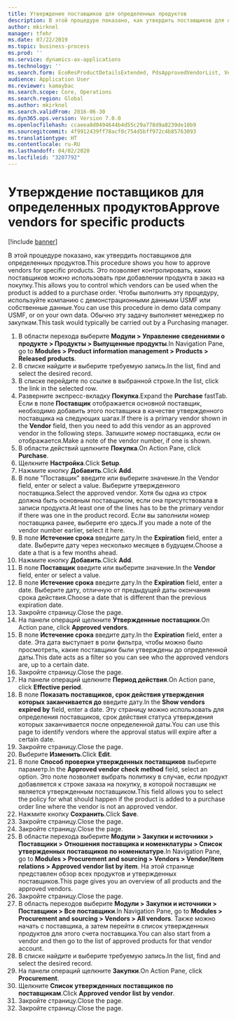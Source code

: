 ```yaml
---
title: Утверждение поставщиков для определенных продуктов
description: В этой процедуре показано, как утвердить поставщиков для определенных продуктов.
author: mkirknel
manager: tfehr
ms.date: 07/22/2019
ms.topic: business-process
ms.prod: ''
ms.service: dynamics-ax-applications
ms.technology: ''
ms.search.form: EcoResProductDetailsExtended, PdsApprovedVendorList, VendTable
audience: Application User
ms.reviewer: kamaybac
ms.search.scope: Core, Operations
ms.search.region: Global
ms.author: mkirknel
ms.search.validFrom: 2016-06-30
ms.dyn365.ops.version: Version 7.0.0
ms.openlocfilehash: ccaeea8d0494644b4d55c29a778d9a8239de10b9
ms.sourcegitcommit: 4f9912439ff78acf0c754d5bff972c4b85763093
ms.translationtype: HT
ms.contentlocale: ru-RU
ms.lasthandoff: 04/02/2020
ms.locfileid: "3207792"
---
```

# <a name="approve-vendors-for-specific-products"></a><span data-ttu-id="974ca-103">Утверждение поставщиков для определенных продуктов</span><span class="sxs-lookup"><span data-stu-id="974ca-103">Approve vendors for specific products</span></span>

[!include [banner](../../includes/banner.md)]

<span data-ttu-id="974ca-104">В этой процедуре показано, как утвердить поставщиков для определенных продуктов.</span><span class="sxs-lookup"><span data-stu-id="974ca-104">This procedure shows you how to approve vendors for specific products.</span></span> <span data-ttu-id="974ca-105">Это позволяет контролировать, каких поставщиков можно использовать при добавлении продукта в заказ на покупку.</span><span class="sxs-lookup"><span data-stu-id="974ca-105">This allows you to control which vendors can be used when the product is added to a purchase order.</span></span> <span data-ttu-id="974ca-106">Чтобы выполнить эту процедуру, используйте компанию с демонстрационными данными USMF или собственные данные.</span><span class="sxs-lookup"><span data-stu-id="974ca-106">You can use this procedure in demo data company USMF, or on your own data.</span></span> <span data-ttu-id="974ca-107">Обычно эту задачу выполняет менеджер по закупкам.</span><span class="sxs-lookup"><span data-stu-id="974ca-107">This task would typically be carried out by a Purchasing manager.</span></span>

1. <span data-ttu-id="974ca-108">В области перехода выберите **Модули > Управление сведениями о продукте > Продукты > Выпущенные продукты**.</span><span class="sxs-lookup"><span data-stu-id="974ca-108">In Navigation Pane, go to **Modules > Product information management > Products > Released products**.</span></span>
2. <span data-ttu-id="974ca-109">В списке найдите и выберите требуемую запись.</span><span class="sxs-lookup"><span data-stu-id="974ca-109">In the list, find and select the desired record.</span></span>
3. <span data-ttu-id="974ca-110">В списке перейдите по ссылке в выбранной строке.</span><span class="sxs-lookup"><span data-stu-id="974ca-110">In the list, click the link in the selected row.</span></span>
4. <span data-ttu-id="974ca-111">Разверните экспресс-вкладку **Покупка**.</span><span class="sxs-lookup"><span data-stu-id="974ca-111">Expand the **Purchase** fastTab.</span></span> <span data-ttu-id="974ca-112">Если в поле **Поставщик** отображается основной поставщик, необходимо добавить этого поставщика в качестве утвержденного поставщика на следующих шагах.</span><span class="sxs-lookup"><span data-stu-id="974ca-112">If there is a primary vendor shown in the **Vendor** field, then you need to add this vendor as an approved vendor in the following steps.</span></span> <span data-ttu-id="974ca-113">Запишите номер поставщика, если он отображается.</span><span class="sxs-lookup"><span data-stu-id="974ca-113">Make a note of the vendor number, if one is shown.</span></span>  
5. <span data-ttu-id="974ca-114">В области действий щелкните **Покупка**.</span><span class="sxs-lookup"><span data-stu-id="974ca-114">On Action Pane, click **Purchase**.</span></span>
6. <span data-ttu-id="974ca-115">Щелкните **Настройка**.</span><span class="sxs-lookup"><span data-stu-id="974ca-115">Click **Setup**.</span></span>
7. <span data-ttu-id="974ca-116">Нажмите кнопку **Добавить**.</span><span class="sxs-lookup"><span data-stu-id="974ca-116">Click **Add**.</span></span>
8. <span data-ttu-id="974ca-117">В поле "Поставщик" введите или выберите значение.</span><span class="sxs-lookup"><span data-stu-id="974ca-117">In the Vendor field, enter or select a value.</span></span> <span data-ttu-id="974ca-118">Выберите утвержденного поставщика.</span><span class="sxs-lookup"><span data-stu-id="974ca-118">Select the approved vendor.</span></span> <span data-ttu-id="974ca-119">Хотя бы одна из строк должна быть основным поставщиком, если она присутствовала в записи продукта.</span><span class="sxs-lookup"><span data-stu-id="974ca-119">At least one of the lines has to be the primary vendor if there was one in the product record.</span></span> <span data-ttu-id="974ca-120">Если вы заполнили номер поставщика ранее, выберите его здесь.</span><span class="sxs-lookup"><span data-stu-id="974ca-120">If you made a note of the vendor number earlier, select it here.</span></span>  
9. <span data-ttu-id="974ca-121">В поле **Истечение срока** введите дату.</span><span class="sxs-lookup"><span data-stu-id="974ca-121">In the **Expiration** field, enter a date.</span></span> <span data-ttu-id="974ca-122">Выберите дату через несколько месяцев в будущем.</span><span class="sxs-lookup"><span data-stu-id="974ca-122">Choose a date a that is a few months ahead.</span></span>  
10. <span data-ttu-id="974ca-123">Нажмите кнопку **Добавить**.</span><span class="sxs-lookup"><span data-stu-id="974ca-123">Click **Add**.</span></span>
11. <span data-ttu-id="974ca-124">В поле **Поставщик** введите или выберите значение.</span><span class="sxs-lookup"><span data-stu-id="974ca-124">In the **Vendor** field, enter or select a value.</span></span>
12. <span data-ttu-id="974ca-125">В поле **Истечение срока** введите дату.</span><span class="sxs-lookup"><span data-stu-id="974ca-125">In the **Expiration** field, enter a date.</span></span> <span data-ttu-id="974ca-126">Выберите дату, отличную от предыдущей даты окончания срока действия.</span><span class="sxs-lookup"><span data-stu-id="974ca-126">Choose a date that is different than the previous expiration date.</span></span>  
13. <span data-ttu-id="974ca-127">Закройте страницу.</span><span class="sxs-lookup"><span data-stu-id="974ca-127">Close the page.</span></span>
14. <span data-ttu-id="974ca-128">На панели операций щелкните **Утвержденные поставщики**.</span><span class="sxs-lookup"><span data-stu-id="974ca-128">On Action pane, click **Approved vendors**.</span></span>
15. <span data-ttu-id="974ca-129">В поле **Истечение срока** введите дату.</span><span class="sxs-lookup"><span data-stu-id="974ca-129">In the **Expiration** field, enter a date.</span></span> <span data-ttu-id="974ca-130">Эта дата выступает в роли фильтра, чтобы можно было просмотреть, какие поставщики были утверждены до определенной даты.</span><span class="sxs-lookup"><span data-stu-id="974ca-130">This date acts as a filter so you can see who the approved vendors are, up to a certain date.</span></span>  
16. <span data-ttu-id="974ca-131">Закройте страницу.</span><span class="sxs-lookup"><span data-stu-id="974ca-131">Close the page.</span></span>
17. <span data-ttu-id="974ca-132">На панели операций щелкните **Период действия**.</span><span class="sxs-lookup"><span data-stu-id="974ca-132">On Action pane, click **Effective period**.</span></span>
18. <span data-ttu-id="974ca-133">В поле **Показать поставщиков, срок действия утверждения которых заканчивается до** введите дату.</span><span class="sxs-lookup"><span data-stu-id="974ca-133">In the **Show vendors expired by** field, enter a date.</span></span> <span data-ttu-id="974ca-134">Эту страницу можно использовать для определения поставщиков, срок действия статуса утверждения которых заканчивается после определенной даты.</span><span class="sxs-lookup"><span data-stu-id="974ca-134">You can use this page to identify vendors where the approval status will expire after a certain date.</span></span>  
19. <span data-ttu-id="974ca-135">Закройте страницу.</span><span class="sxs-lookup"><span data-stu-id="974ca-135">Close the page.</span></span>
20. <span data-ttu-id="974ca-136">Выберите **Изменить**.</span><span class="sxs-lookup"><span data-stu-id="974ca-136">Click **Edit**.</span></span>
21. <span data-ttu-id="974ca-137">В поле **Способ проверки утвержденных поставщиков** выберите параметр.</span><span class="sxs-lookup"><span data-stu-id="974ca-137">In the **Approved vendor check method** field, select an option.</span></span> <span data-ttu-id="974ca-138">Это поле позволяет выбрать политику в случае, если продукт добавляется к строке заказа на покупку, в которой поставщик не является утвержденным поставщиком.</span><span class="sxs-lookup"><span data-stu-id="974ca-138">This field allows you to select the policy for what should happen if the product is added to a purchase order line where the vendor is not an approved vendor.</span></span>  
22. <span data-ttu-id="974ca-139">Нажмите кнопку **Сохранить**.</span><span class="sxs-lookup"><span data-stu-id="974ca-139">Click **Save**.</span></span>
23. <span data-ttu-id="974ca-140">Закройте страницу.</span><span class="sxs-lookup"><span data-stu-id="974ca-140">Close the page.</span></span>
24. <span data-ttu-id="974ca-141">Закройте страницу.</span><span class="sxs-lookup"><span data-stu-id="974ca-141">Close the page.</span></span>
25. <span data-ttu-id="974ca-142">В области перехода выберите **Модули > Закупки и источники > Поставщики > Отношения поставщика и номенклатуры > Список утвержденных поставщиков по номенклатуре**.</span><span class="sxs-lookup"><span data-stu-id="974ca-142">In Navigation Pane, go to **Modules > Procurement and sourcing > Vendors > Vendor/item relations > Approved vendor list by item**.</span></span> <span data-ttu-id="974ca-143">На этой странице представлен обзор всех продуктов и утвержденных поставщиков.</span><span class="sxs-lookup"><span data-stu-id="974ca-143">This page gives you an overview of all products and the approved vendors.</span></span>  
26. <span data-ttu-id="974ca-144">Закройте страницу.</span><span class="sxs-lookup"><span data-stu-id="974ca-144">Close the page.</span></span>
27. <span data-ttu-id="974ca-145">В область переходов выберите **Модули > Закупки и источники > Поставщики > Все поставщики**.</span><span class="sxs-lookup"><span data-stu-id="974ca-145">In Navigation Pane, go to **Modules > Procurement and sourcing > Vendors > All vendors**.</span></span> <span data-ttu-id="974ca-146">Также можно начать с поставщика, а затем перейти в список утвержденных продуктов для этого счета поставщика.</span><span class="sxs-lookup"><span data-stu-id="974ca-146">You can also start from a vendor and then go to the list of approved products for that vendor account.</span></span>  
28. <span data-ttu-id="974ca-147">В списке найдите и выберите требуемую запись.</span><span class="sxs-lookup"><span data-stu-id="974ca-147">In the list, find and select the desired record.</span></span>
29. <span data-ttu-id="974ca-148">На панели операций щелкните **Закупки**.</span><span class="sxs-lookup"><span data-stu-id="974ca-148">On Action Pane, click **Procurement**.</span></span>
30. <span data-ttu-id="974ca-149">Щелкните **Список утвержденных поставщиков по поставщикам**.</span><span class="sxs-lookup"><span data-stu-id="974ca-149">Click **Approved vendor list by vendor**.</span></span>
31. <span data-ttu-id="974ca-150">Закройте страницу.</span><span class="sxs-lookup"><span data-stu-id="974ca-150">Close the page.</span></span>
32. <span data-ttu-id="974ca-151">Закройте страницу.</span><span class="sxs-lookup"><span data-stu-id="974ca-151">Close the page.</span></span>

